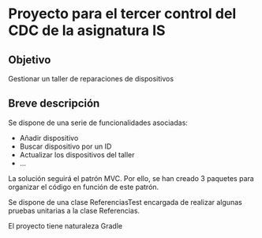 # Proyecto para el tercer control del CDC de la asignatura IS

## Objetivo
Gestionar un taller de reparaciones de dispositivos
## Breve descripción
Se dispone de una serie de funcionalidades asociadas:
- Añadir dispositivo
- Buscar dispositivo por un ID
- Actualizar los dispositivos del taller
- ...
  
La solución seguirá el patrón MVC. Por ello, se han creado 3 paquetes para organizar el código en función de este patrón.

Se dispone de una clase ReferenciasTest encargada de realizar algunas pruebas unitarias a la clase Referencias.

El proyecto tiene naturaleza Gradle
